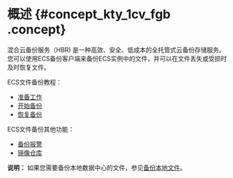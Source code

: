 # 概述 {#concept_kty_1cv_fgb .concept}

混合云备份服务（HBR\) 是一种高效、安全、低成本的全托管式云备份存储服务。您可以使用ECS备份客户端来备份ECS实例中的文件，并可以在文件丢失或受损时及时恢复文件。

ECS文件备份教程：

-   [准备工作](cn.zh-CN/ECS备份教程/文件备份/准备工作.md)
-   [开始备份](cn.zh-CN/ECS备份教程/文件备份/备份ECS文件.md)
-   [恢复备份](cn.zh-CN/ECS备份教程/文件备份/恢复ECS文件.md)

ECS文件备份其他功能：

-   [备份报警](cn.zh-CN/ECS备份教程/文件备份/备份报警.md)
-   [镜像仓库](cn.zh-CN/ECS备份教程/文件备份/镜像仓库.md)

**说明：** 如果您需要备份本地数据中心的文件，参见[备份本地文件](../../../../../cn.zh-CN/本地备份教程/文件备份/概述.md)。

